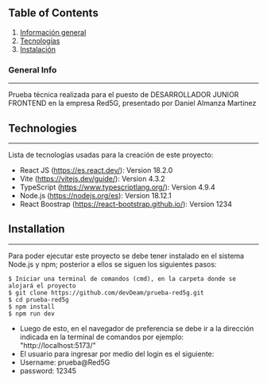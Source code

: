## Table of Contents
1. [Información general](#general-info)
2. [Tecnologías](#technologies)
3. [Instalación](#installation)
### General Info
***
Prueba técnica realizada para el puesto de DESARROLLADOR JUNIOR FRONTEND en la empresa Red5G, presentado por Daniel Almanza Martinez
## Technologies
***
Lista de tecnologías usadas para la creación de este proyecto:
* React JS (https://es.react.dev/): Version 18.2.0
* Vite (https://vitejs.dev/guide/): Version 4.3.2
* TypeScript (https://www.typescriptlang.org/): Version 4.9.4
* Node.js (https://nodejs.org/es): Version 18.12.1
* React Boostrap (https://react-bootstrap.github.io/): Version 1234
## Installation
***
Para poder ejecutar este proyecto se debe tener instalado en el sistema Node.js y npm; posterior a ellos se siguen los siguientes pasos:
```
$ Iniciar una terminal de comandos (cmd), en la carpeta donde se alojará el proyecto
$ git clone https://github.com/devDeam/prueba-red5g.git
$ cd prueba-red5g
$ npm install
$ npm run dev
```
* Luego de esto, en el navegador de preferencia se debe ir a la dirección indicada en la terminal de comandos por ejemplo: "http://localhost:5173/"
* El usuario para ingresar por medio del login es el siguiente:
* Username: prueba@Red5G
* password: 12345
